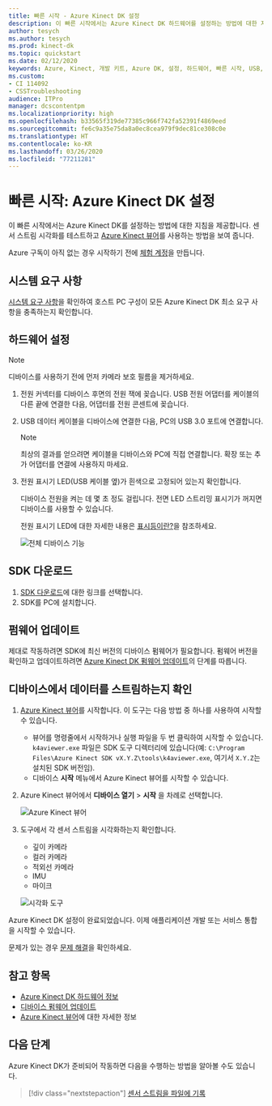 ```yaml
---
title: 빠른 시작 - Azure Kinect DK 설정
description: 이 빠른 시작에서는 Azure Kinect DK 하드웨어를 설정하는 방법에 대한 지침을 제공합니다.
author: tesych
ms.author: tesych
ms.prod: kinect-dk
ms.topic: quickstart
ms.date: 02/12/2020
keywords: Azure, Kinect, 개발 키트, Azure DK, 설정, 하드웨어, 빠른 시작, USB, 전원, 뷰어, 센서, 스트리밍, 설정, SDK, 펌웨어
ms.custom:
- CI 114092
- CSSTroubleshooting
audience: ITPro
manager: dcscontentpm
ms.localizationpriority: high
ms.openlocfilehash: b33565f319de77385c966f742fa52391f4869eed
ms.sourcegitcommit: fe6c9a35e75da8a0ec8cea979f9dec81ce308c0e
ms.translationtype: HT
ms.contentlocale: ko-KR
ms.lasthandoff: 03/26/2020
ms.locfileid: "77211281"
---
```

# <a name="quickstart-set-up-your-azure-kinect-dk"></a>빠른 시작: Azure Kinect DK 설정

이 빠른 시작에서는 Azure Kinect DK를 설정하는 방법에 대한 지침을 제공합니다. 센서 스트림 시각화를 테스트하고 [Azure Kinect 뷰어](azure-kinect-viewer.md)를 사용하는 방법을 보여 줍니다.

Azure 구독이 아직 없는 경우 시작하기 전에 [체험 계정](https://azure.microsoft.com/free/?WT.mc_id=A261C142F)을 만듭니다.

## <a name="system-requirements"></a>시스템 요구 사항

[시스템 요구 사항](system-requirements.md)을 확인하여 호스트 PC 구성이 모든 Azure Kinect DK 최소 요구 사항을 충족하는지 확인합니다.

## <a name="set-up-hardware"></a>하드웨어 설정

> [!NOTE]
> 디바이스를 사용하기 전에 먼저 카메라 보호 필름을 제거하세요.

1. 전원 커넥터를 디바이스 후면의 전원 잭에 꽂습니다. USB 전원 어댑터를 케이블의 다른 끝에 연결한 다음, 어댑터를 전원 콘센트에 꽂습니다.
2. USB 데이터 케이블을 디바이스에 연결한 다음, PC의 USB 3.0 포트에 연결합니다.
   >[!NOTE]
   >최상의 결과를 얻으려면 케이블을 디바이스와 PC에 직접 연결합니다. 확장 또는 추가 어댑터를 연결에 사용하지 마세요.

3. 전원 표시기 LED(USB 케이블 옆)가 흰색으로 고정되어 있는지 확인합니다.
  
   디바이스 전원을 켜는 데 몇 초 정도 걸립니다. 전면 LED 스트리밍 표시기가 꺼지면 디바이스를 사용할 수 있습니다.  

   전원 표시기 LED에 대한 자세한 내용은 [표시등이란?](hardware-specification.md#what-does-the-light-mean)을 참조하세요.

    ![전체 디바이스 기능](./media/quickstarts/full-device-features.png)

## <a name="download-the-sdk"></a>SDK 다운로드

1. [SDK 다운로드](sensor-sdk-download.md)에 대한 링크를 선택합니다.
2. SDK를 PC에 설치합니다.

## <a name="update-firmware"></a>펌웨어 업데이트

제대로 작동하려면 SDK에 최신 버전의 디바이스 펌웨어가 필요합니다. 펌웨어 버전을 확인하고 업데이트하려면 [Azure Kinect DK 펌웨어 업데이트](update-device-firmware.md)의 단계를 따릅니다.

## <a name="verify-that-the-device-streams-data"></a>디바이스에서 데이터를 스트림하는지 확인

1. [Azure Kinect 뷰어](azure-kinect-viewer.md)를 시작합니다. 이 도구는 다음 방법 중 하나를 사용하여 시작할 수 있습니다.
   - 뷰어를 명령줄에서 시작하거나 실행 파일을 두 번 클릭하여 시작할 수 있습니다. `k4aviewer.exe` 파일은 SDK 도구 디렉터리에 있습니다(예: `C:\Program Files\Azure Kinect SDK vX.Y.Z\tools\k4aviewer.exe`, 여기서 `X.Y.Z`는 설치된 SDK 버전임).
   - 디바이스 **시작** 메뉴에서 Azure Kinect 뷰어를 시작할 수 있습니다.
2. Azure Kinect 뷰어에서 **디바이스 열기** > **시작** 을 차례로 선택합니다.

    ![Azure Kinect 뷰어](./media/quickstarts/viewer.png)

3. 도구에서 각 센서 스트림을 시각화하는지 확인합니다.
   - 깊이 카메라
   - 컬러 카메라
   - 적외선 카메라
   - IMU
   - 마이크

    ![시각화 도구](./media/quickstarts/visualization-tool.png)

Azure Kinect DK 설정이 완료되었습니다. 이제 애플리케이션 개발 또는 서비스 통합을 시작할 수 있습니다.

문제가 있는 경우 [문제 해결](troubleshooting.md)을 확인하세요.

## <a name="see-also"></a>참고 항목

- [Azure Kinect DK 하드웨어 정보](hardware-specification.md)
- [디바이스 펌웨어 업데이트](update-device-firmware.md)
- [Azure Kinect 뷰어](azure-kinect-viewer.md)에 대한 자세한 정보

## <a name="next-steps"></a>다음 단계

Azure Kinect DK가 준비되어 작동하면 다음을 수행하는 방법을 알아볼 수도 있습니다.
> [!div class="nextstepaction"]
> [센서 스트림을 파일에 기록](record-sensor-streams-file.md)
